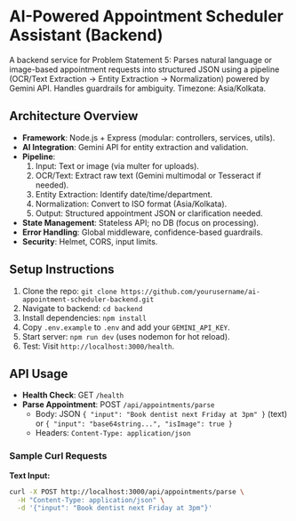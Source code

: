 # AI-Powered Appointment Scheduler Assistant (Backend)

A backend service for Problem Statement 5: Parses natural language or image-based appointment requests into structured JSON using a pipeline (OCR/Text Extraction -> Entity Extraction -> Normalization) powered by Gemini API. Handles guardrails for ambiguity. Timezone: Asia/Kolkata.

## Architecture Overview
- **Framework**: Node.js + Express (modular: controllers, services, utils).
- **AI Integration**: Gemini API for entity extraction and validation.
- **Pipeline**:
  1. Input: Text or image (via multer for uploads).
  2. OCR/Text: Extract raw text (Gemini multimodal or Tesseract if needed).
  3. Entity Extraction: Identify date/time/department.
  4. Normalization: Convert to ISO format (Asia/Kolkata).
  5. Output: Structured appointment JSON or clarification needed.
- **State Management**: Stateless API; no DB (focus on processing).
- **Error Handling**: Global middleware, confidence-based guardrails.
- **Security**: Helmet, CORS, input limits.

## Setup Instructions
1. Clone the repo: `git clone https://github.com/yourusername/ai-appointment-scheduler-backend.git`
2. Navigate to backend: `cd backend`
3. Install dependencies: `npm install`
4. Copy `.env.example` to `.env` and add your `GEMINI_API_KEY`.
5. Start server: `npm run dev` (uses nodemon for hot reload).
6. Test: Visit `http://localhost:3000/health`.

## API Usage
- **Health Check**: GET `/health`
- **Parse Appointment**: POST `/api/appointments/parse`
  - Body: JSON `{ "input": "Book dentist next Friday at 3pm" }` (text) or `{ "input": "base64string...", "isImage": true }`
  - Headers: `Content-Type: application/json`

### Sample Curl Requests
**Text Input:**
```bash
curl -X POST http://localhost:3000/api/appointments/parse \
  -H "Content-Type: application/json" \
  -d '{"input": "Book dentist next Friday at 3pm"}'